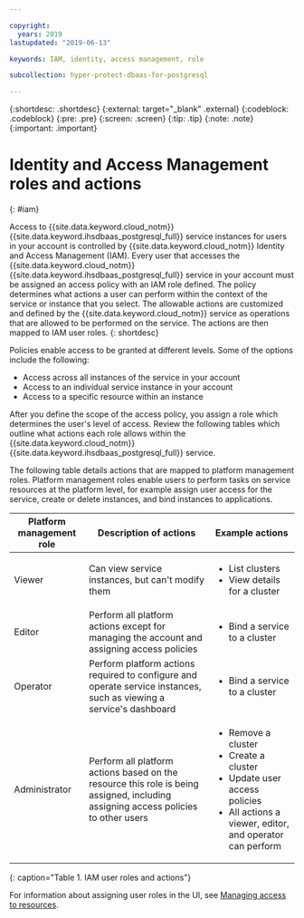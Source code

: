 ```yaml
---

copyright:
  years: 2019
lastupdated: "2019-06-13"

keywords: IAM, identity, access management, role

subcollection: hyper-protect-dbaas-for-postgresql

---
```


{:shortdesc: .shortdesc}
{:external: target="_blank" .external}
{:codeblock: .codeblock}
{:pre: .pre}
{:screen: .screen}
{:tip: .tip}
{:note: .note}
{:important: .important}

# Identity and Access Management roles and actions
{: #iam}

Access to {{site.data.keyword.cloud_notm}} {{site.data.keyword.ihsdbaas_postgresql_full}} service instances for users in your account is controlled by {{site.data.keyword.cloud_notm}} Identity and Access Management (IAM). Every user that accesses the {{site.data.keyword.cloud_notm}} {{site.data.keyword.ihsdbaas_postgresql_full}} service in your account must be assigned an access policy with an IAM role defined. The policy determines what actions a user can perform within the context of the service or instance that you select. The allowable actions are customized and defined by the {{site.data.keyword.cloud_notm}} service as operations that are allowed to be performed on the service. The actions are then mapped to IAM user roles.
{: shortdesc}

Policies enable access to be granted at different levels. Some of the options include the following:

* Access across all instances of the service in your account
* Access to an individual service instance in your account
* Access to a specific resource within an instance

After you define the scope of the access policy, you assign a role which determines the user's level of access. Review the following tables which outline what actions each role allows within the {{site.data.keyword.cloud_notm}} {{site.data.keyword.ihsdbaas_postgresql_full}} service.

The following table details actions that are mapped to platform management roles. Platform management roles enable users to perform tasks on service resources at the platform level, for example assign user access for the service, create or delete instances, and bind instances to applications.

|Platform management role|Description of actions|Example actions                                                 |
|------------------------|----------------------|----------------------------------------------------------------|
|Viewer                  |Can view service instances, but can't modify them|<ul><li>List clusters</li><li>View details for a cluster</li></ul>|
|Editor                  |Perform all platform actions except for managing the account and assigning access policies|<ul><li>Bind a service to a cluster</li></ul>|
|Operator                |Perform platform actions required to configure and operate service instances, such as viewing a service's dashboard|<ul><li>Bind a service to a cluster</li></ul>|
|Administrator           |Perform all platform actions based on the resource this role is being assigned, including assigning access policies to other users|<ul><li>Remove a cluster</li><li>Create a cluster</li><li>Update user access policies</li><li>All actions a viewer, editor, and operator can perform</li></ul>|
{: caption="Table 1. IAM user roles and actions"}

<!--
The following table details actions that are mapped to service access roles. Service access roles enable users access to {{site.data.keyword.ihsdbaas_postgresql_full}} as well as the ability to call the {{site.data.keyword.cloud_notm}} {{site.data.keyword.ihsdbaas_postgresql_full}} API.

| Service access role | Description of actions | Example actions                                                 |
|---------------------|------------------------|-----------------------------------------------------------------|
| Reader              | Description            | <ul><li>Example 1</li><li>Example 2</li></ul>                   |
| Writer              | Description            |<ul><li>Example 1</li><li>Example 2</li></ul>                    |
| Manager             | Description            | <ul><li>Example 1</li><li>Example 2</li><li>Example 3</li></ul> |
{: caption="Table 2. IAM service access roles and actions" caption-side="top"}
-->

For information about assigning user roles in the UI, see [Managing access to resources](/docs/iam?topic=iam-iammanidaccser#iammanidaccser).
